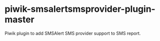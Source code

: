 # piwik-smsalertsmsprovider-plugin-master
Piwik plugin to add SMSAlert SMS provider support to SMS report.
